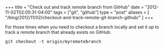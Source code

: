 +++
title = "Check out and track remote branch from GitHub"
date = "2012-11-02T02:05:31-04:00"
tags = ["git", "github"]
type = "post"
aliases = [
  "/blog/2012/11/02/checkout-and-track-remote-git-branch-github/"
]
+++
   
For those times when you need to checkout a branch locally and set it up to track a remote branch that already exists on GitHub:

<pre>
git checkout -t origin/myremotebranch
</pre>
